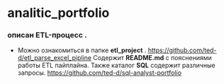 # analitic_portfolio
### описан ETL-процесс .
* Можно ознакомиться в папке **etl_project** .
https://github.com/ted-d/etl_parse_excel_pipline
Содержит **README.md** с пояснениями работы ETL пайплайна. 
Также каталог **SQL** содержит различные запросы. 
https://github.com/ted-d/sql-analyst-portfolio
